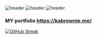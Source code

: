 ###
![header](https://capsule-render.vercel.app/api?type=rect&color=gradient&height=50&section=footer&text=Hi-There&fontSize=20)
![header](https://capsule-render.vercel.app/api?type=rect&color=gradient&height=50&section=footer&text=This-is-Kevin-Karanja&fontSize=20)
![header](https://capsule-render.vercel.app/api?type=rect&color=gradient&height=50&section=footer&text=A-Computer-Science-Undergraduate-at-Dedan-Kimathi-University-Of-Technology.&fontSize=20)
### MY portfolio https://kabrownie.me/



[![GitHub Streak](https://github-readme-streak-stats.herokuapp.com/?user=kabrownie&theme=radical)](https://git.io/streak-stats)
